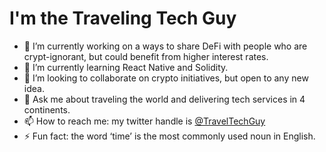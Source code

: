 # I'm the Traveling Tech Guy

- 🔭 I’m currently working on a ways to share DeFi with people who are crypt-ignorant, but could benefit from higher interest rates.
- 🌱 I’m currently learning React Native and Solidity.
- 👯 I’m looking to collaborate on crypto initiatives, but open to any new idea.
- 💬 Ask me about traveling the world and delivering tech services in 4 continents.
- 📫 How to reach me: my twitter handle is [@TravelTechGuy](https://twitter.com/TravelTechGuy)
- ⚡ Fun fact: the word ‘time’ is the most commonly used noun in English.
